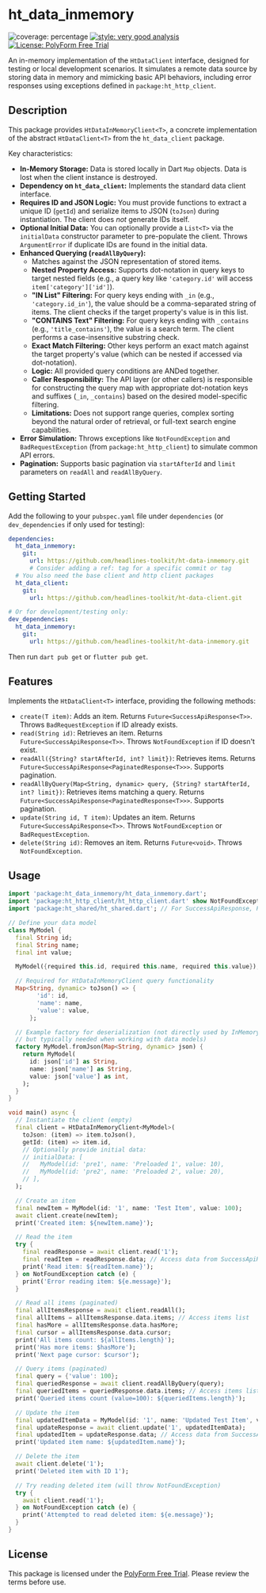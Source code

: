 # ht_data_inmemory

![coverage: percentage](https://img.shields.io/badge/coverage-94-green)
[![style: very good analysis](https://img.shields.io/badge/style-very_good_analysis-B22C89.svg)](https://pub.dev/packages/very_good_analysis)
[![License: PolyForm Free Trial](https://img.shields.io/badge/License-PolyForm%20Free%20Trial-blue)](https://polyformproject.org/licenses/free-trial/1.0.0)

An in-memory implementation of the `HtDataClient` interface, designed for testing or local development scenarios. It simulates a remote data source by storing data in memory and mimicking basic API behaviors, including error responses using exceptions defined in `package:ht_http_client`.

## Description

This package provides `HtDataInMemoryClient<T>`, a concrete implementation of the abstract `HtDataClient<T>` from the `ht_data_client` package.

Key characteristics:
- **In-Memory Storage:** Data is stored locally in Dart `Map` objects. Data is lost when the client instance is destroyed.
- **Dependency on `ht_data_client`:** Implements the standard data client interface.
- **Requires ID and JSON Logic:** You must provide functions to extract a unique ID (`getId`) and serialize items to JSON (`toJson`) during instantiation. The client does *not* generate IDs itself.
- **Optional Initial Data:** You can optionally provide a `List<T>` via the `initialData` constructor parameter to pre-populate the client. Throws `ArgumentError` if duplicate IDs are found in the initial data.
- **Enhanced Querying (`readAllByQuery`):**
  - Matches against the JSON representation of stored items.
  - **Nested Property Access:** Supports dot-notation in query keys to target nested fields (e.g., a query key like `'category.id'` will access `item['category']['id']`).
  - **"IN List" Filtering:** For query keys ending with `_in` (e.g., `'category.id_in'`), the value should be a comma-separated string of items. The client checks if the target property's value is in this list.
  - **"CONTAINS Text" Filtering:** For query keys ending with `_contains` (e.g., `'title_contains'`), the value is a search term. The client performs a case-insensitive substring check.
  - **Exact Match Filtering:** Other keys perform an exact match against the target property's value (which can be nested if accessed via dot-notation).
  - **Logic:** All provided query conditions are ANDed together.
  - **Caller Responsibility:** The API layer (or other callers) is responsible for constructing the query map with appropriate dot-notation keys and suffixes (`_in`, `_contains`) based on the desired model-specific filtering.
  - **Limitations:** Does not support range queries, complex sorting beyond the natural order of retrieval, or full-text search engine capabilities.
- **Error Simulation:** Throws exceptions like `NotFoundException` and `BadRequestException` (from `package:ht_http_client`) to simulate common API errors.
- **Pagination:** Supports basic pagination via `startAfterId` and `limit` parameters on `readAll` and `readAllByQuery`.

## Getting Started

Add the following to your `pubspec.yaml` file under `dependencies` (or `dev_dependencies` if only used for testing):

```yaml
dependencies:
  ht_data_inmemory:
    git:
      url: https://github.com/headlines-toolkit/ht-data-inmemory.git
      # Consider adding a ref: tag for a specific commit or tag
  # You also need the base client and http client packages
  ht_data_client:
    git:
      url: https://github.com/headlines-toolkit/ht-data-client.git

# Or for development/testing only:
dev_dependencies:
  ht_data_inmemory:
    git:
      url: https://github.com/headlines-toolkit/ht-data-inmemory.git
```

Then run `dart pub get` or `flutter pub get`.

## Features

Implements the `HtDataClient<T>` interface, providing the following methods:
- `create(T item)`: Adds an item. Returns `Future<SuccessApiResponse<T>>`. Throws `BadRequestException` if ID already exists.
- `read(String id)`: Retrieves an item. Returns `Future<SuccessApiResponse<T>>`. Throws `NotFoundException` if ID doesn't exist.
- `readAll({String? startAfterId, int? limit})`: Retrieves items. Returns `Future<SuccessApiResponse<PaginatedResponse<T>>>`. Supports pagination.
- `readAllByQuery(Map<String, dynamic> query, {String? startAfterId, int? limit})`: Retrieves items matching a query. Returns `Future<SuccessApiResponse<PaginatedResponse<T>>>`. Supports pagination.
- `update(String id, T item)`: Updates an item. Returns `Future<SuccessApiResponse<T>>`. Throws `NotFoundException` or `BadRequestException`.
- `delete(String id)`: Removes an item. Returns `Future<void>`. Throws `NotFoundException`.

## Usage

```dart
import 'package:ht_data_inmemory/ht_data_inmemory.dart';
import 'package:ht_http_client/ht_http_client.dart' show NotFoundException; // For catching errors
import 'package:ht_shared/ht_shared.dart'; // For SuccessApiResponse, PaginatedResponse

// Define your data model
class MyModel {
  final String id;
  final String name;
  final int value;

  MyModel({required this.id, required this.name, required this.value});

  // Required for HtDataInMemoryClient query functionality
  Map<String, dynamic> toJson() => {
        'id': id,
        'name': name,
        'value': value,
      };

  // Example factory for deserialization (not directly used by InMemory client,
  // but typically needed when working with data models)
  factory MyModel.fromJson(Map<String, dynamic> json) {
    return MyModel(
      id: json['id'] as String,
      name: json['name'] as String,
      value: json['value'] as int,
    );
  }
}

void main() async {
  // Instantiate the client (empty)
  final client = HtDataInMemoryClient<MyModel>(
    toJson: (item) => item.toJson(),
    getId: (item) => item.id,
    // Optionally provide initial data:
    // initialData: [
    //   MyModel(id: 'pre1', name: 'Preloaded 1', value: 10),
    //   MyModel(id: 'pre2', name: 'Preloaded 2', value: 20),
    // ],
  );

  // Create an item
  final newItem = MyModel(id: '1', name: 'Test Item', value: 100);
  await client.create(newItem);
  print('Created item: ${newItem.name}');

  // Read the item
  try {
    final readResponse = await client.read('1');
    final readItem = readResponse.data; // Access data from SuccessApiResponse
    print('Read item: ${readItem.name}');
  } on NotFoundException catch (e) {
    print('Error reading item: ${e.message}');
  }

  // Read all items (paginated)
  final allItemsResponse = await client.readAll();
  final allItems = allItemsResponse.data.items; // Access items list
  final hasMore = allItemsResponse.data.hasMore;
  final cursor = allItemsResponse.data.cursor;
  print('All items count: ${allItems.length}');
  print('Has more items: $hasMore');
  print('Next page cursor: $cursor');

  // Query items (paginated)
  final query = {'value': 100};
  final queriedResponse = await client.readAllByQuery(query);
  final queriedItems = queriedResponse.data.items; // Access items list
  print('Queried items count (value=100): ${queriedItems.length}');

  // Update the item
  final updatedItemData = MyModel(id: '1', name: 'Updated Test Item', value: 150);
  final updateResponse = await client.update('1', updatedItemData);
  final updatedItem = updateResponse.data; // Access data from SuccessApiResponse
  print('Updated item name: ${updatedItem.name}');

  // Delete the item
  await client.delete('1');
  print('Deleted item with ID 1');

  // Try reading deleted item (will throw NotFoundException)
  try {
    await client.read('1');
  } on NotFoundException catch (e) {
    print('Attempted to read deleted item: ${e.message}');
  }
}
```

## License

This package is licensed under the [PolyForm Free Trial](LICENSE). Please review the terms before use.

